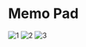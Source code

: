 # Memo Pad
![1](https://image.prntscr.com/image/_uw-7Td1Ra6wiWqQfuVW1Q.png)
![2](https://image.prntscr.com/image/cRRc4UIERAiZ2uZAX5Lkiw.png)
![3](https://image.prntscr.com/image/9BoIvSsOST6xhAFeO-MHsg.png)
